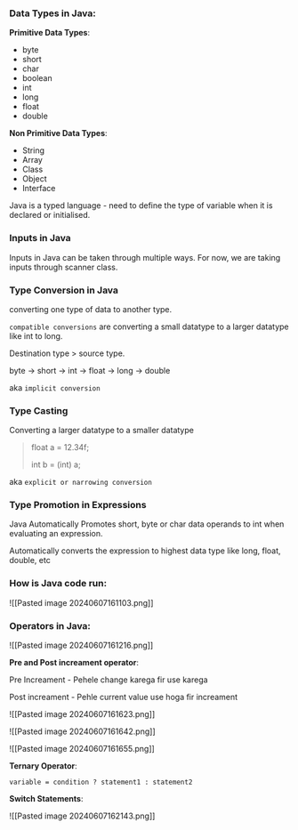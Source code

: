 ### Data Types in Java:

**Primitive Data Types**:                                              

- byte                                                                          
- short
- char
- boolean
- int
- long
- float
- double

**Non Primitive Data Types**:

- String
- Array
- Class
- Object
- Interface


Java is a typed language - need to define the type of variable when it is declared or initialised.

### Inputs in Java

Inputs in Java can be taken through multiple ways. For now, we are taking inputs through scanner class.

### Type Conversion in Java

converting one type of data to another type. 

`compatible conversions` are converting a small datatype to a larger datatype like int to long.

Destination type > source type.

byte -> short -> int -> float -> long -> double 

aka `implicit conversion` 

### Type Casting 

Converting a larger datatype to a smaller datatype

>float a = 12.34f;
>
>int b = (int) a;

aka `explicit or narrowing conversion` 

### Type Promotion in Expressions

Java Automatically Promotes short, byte or char data operands to int when evaluating an expression.

Automatically converts the expression to highest data type like long, float, double, etc

### How is Java code run:

![[Pasted image 20240607161103.png]]

### Operators in Java:

![[Pasted image 20240607161216.png]]

**Pre and Post increament operator**:

Pre Increament - Pehele change karega fir use karega

Post increament - Pehle current value use hoga fir increament

![[Pasted image 20240607161623.png]]

![[Pasted image 20240607161642.png]]

![[Pasted image 20240607161655.png]]

**Ternary Operator**:

`variable = condition ? statement1 : statement2`

**Switch Statements**:

![[Pasted image 20240607162143.png]]




